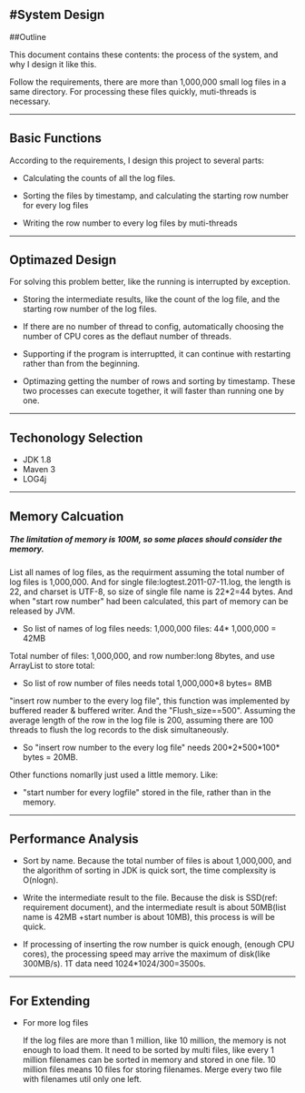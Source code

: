 #System Design
---
##Outline

This document contains these contents: the process of the system, and why I design it like this.

Follow the requirements, there are more than 1,000,000 small log files in a same directory. For processing these files quickly, muti-threads is necessary. 

---


## Basic Functions
According to the requirements, I design this project to several parts:

* Calculating the counts of all the log files.

* Sorting the files by timestamp, and calculating the starting row number for every log files

* Writing the row number to every log files by muti-threads

---
## Optimazed Design

For solving this problem better, like the running is interrupted by exception. 

* Storing the intermediate results, like the count of the log file, and the starting row number of the log files.

* If there are no number of thread to config, automatically choosing the number of CPU cores as the deflaut number of threads.

 * Supporting if the program is interruptted, it can continue with restarting rather than from the beginning. 
 
 * Optimazing getting the number of rows and sorting by timestamp. These two processes can execute together, it will faster than running one by one.
 

---

## Techonology Selection

* JDK 1.8
* Maven 3
* LOG4j

---
## Memory Calcuation

##### The limitation of memory is 100M, so some places should consider the memory.

List all names of log files, as the requirment assuming the total number of log files is 1,000,000. And for single file:logtest.2011-07-11.log, the length is 22, and charset is UTF-8, so size of single file name is 22*2=44 bytes. And when "start row number" had been calculated, this part of memory can be released by JVM.

*  So list of names of log files needs: 1,000,000 files: 44* 1,000,000 = 42MB

Total number of files: 1,000,000, and row number:long 8bytes, and use ArrayList to store total: 

* So list of row number of files needs total 1,000,000*8 bytes=  8MB

"insert row number to the every log file", this function was implemented by buffered reader & buffered writer. And the "Flush_size==500". Assuming the average length of the  row in the log file is 200, assuming there are 100 threads to flush the log records to the disk simultaneously. 

* So "insert row number to the every log file" needs 200\*2\*500\*100\* bytes = 20MB. 

Other functions nomarlly just used a little memory. Like:

* "start number for every logfile" stored in the file, rather than in the memory. 

---
## Performance Analysis

* Sort by name. Because the total number of files is about 1,000,000, and the algorithm of sorting in JDK is quick sort, the time complexsity is O(nlogn).
* Write the intermediate result to the file. Because the disk is SSD(ref: requirement document), and the intermediate result is about 50MB(list name is 42MB +start number is about 10MB), this process is will be quick.

* If processing of inserting the row number is quick enough, (enough CPU cores), the processing speed may arrive the maximum of disk(like 300MB/s). 1T data need 1024*1024/300=3500s.

---
## For Extending
* For more log files

	If the log files are more than 1 million, like 10 million, the memory is not enough to load them. It need to be sorted by multi files, like every 1 million filenames can be sorted in memory and stored in one file. 10 million files means 10 files for storing filenames. Merge every two file with filenames util only one left. 




